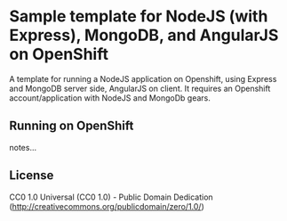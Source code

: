 Sample template for NodeJS (with Express), MongoDB, and AngularJS on OpenShift
=========================================================

A template for running a NodeJS application on Openshift, using Express and MongoDB server side, AngularJS on client.
It requires an Openshift account/application with NodeJS and MongoDb gears.


Running on OpenShift
--------------------

notes...


License
-------

CC0 1.0 Universal (CC0 1.0) - Public Domain Dedication (http://creativecommons.org/publicdomain/zero/1.0/)
